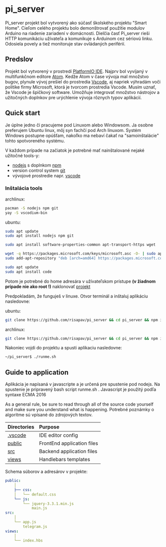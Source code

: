 # pi_server

Pi_server projekt bol vytvorený ako súčasť školského projektu "Smart Home". Cieľom celého projektu bolo demonštrovať použitie modulov Arduino na riadenie zariadení v domácnosti. Dielčia časť Pi_server rieši HTTP komunikáciu užívateľa a komunikuje s Arduinom cez sériovú linku. Odosiela povely a tiež monitoruje stav ovládaných periférií.

## Predslov
Projekt bol vytvorený v prostredí [PlatformIO IDE](https://platformio.org/). Najprv bol vyvíjaný v multifunkčnom editore [Atom](https://atom.io/). Kedže Atom v čase vývoja mal množstvo bugov, plynule vývoj prešiel do prostredia [Vscode](https://code.visualstudio.com/), aj napriek výhradám voči politike firmy Microsoft, ktorá je tvorcom prostredia Vscode. Musím uznať, že Vscode je špičkový software. Umožňuje integrovať množstvo nástrojov a užitočných doplnkov pre urýchlenie vývoja rôznych typov aplikácií.

## Quick start

Je úplne jedno či pracujeme pod Linuxom alebo Windowsom. Ja osobne preferujem Ubuntu linux, môj syn fachčí pod Arch linuxom. Systém Windows postupne opúšťam, nakoľko ma nebaví čakať na "samoinštalácie" tohto spotvoreného systému.

V každom prípade na začiatok je potrebné mať nainštalované nejaké užitočné tools-y:
* [nodejs](https://nodejs.org/en/download/) s doplnkom [npm](https://www.npmjs.org/)
* version control system [git](https://git-scm.com/)
* vývojové prostredie napr. [vscode](https://code.visualstudio.com/)

### Inštalácia tools
archlinux:
```sh
pacman -S nodejs npm git
yay -S vscodium-bin
```

ubuntu:
```sh
sudo apt update
sudo apt install nodejs npm git

sudo apt install software-properties-common apt-transport-https wget

wget -q https://packages.microsoft.com/keys/microsoft.asc -O- | sudo apt-key add -
sudo add-apt-repository "deb [arch=amd64] https://packages.microsoft.com/repos/vscode stable main"

sudo apt update
sudo apt install code
```

Potom je potrebné do home adresára v užívateľskom prístupe **(v žiadnom prípade nie ako root !)** naklonovať [projekt](https://github.com/risapav/pi_server)

Predpokladám, že funguješ v linuxe.
Otvor terminál a inštaluj aplikáciu nasledovne:

ubuntu:
```sh
git clone https://github.com/risapav/pi_server && cd pi_server && npm install
```

archlinux:
```sh
git clone https://github.com/risapav/pi_server && cd pi_server && npm install
```

Nakoniec vojdi do projektu a spusti aplikaciu nasledovne:
```sh
~/pi_server$ ./runme.sh
```

## Guide to application

Aplikácia je napísaná v javascripte a je určená pre spustenie pod nodejs. Na spustenie je pripravený bash script runme.sh . Javascript je použitý podľa syntaxe ECMA 2016

As a general rule, be sure to read through all of the source code yourself and make sure you understand what is happening. Potrebné poznámky o algoritme sú vpísané do zdrojových textov.

| Directories          | Purpose                    |
| :------------------- | :------------------------- |
| [.vscode](./.vscode) | IDE editor config          |
| [public](./public)   | FrontEnd application files |
| [src](./src)         | Backend application files  |
| [views](./views)     | Handlebars templates       |

Schema súborov a adresárov v projekte:
```yaml
public:
    │
    ├── css:
    │   └── default.css
    └── js:
        └── jquery-3.3.1.min.js
            main.js
src:
    │
    └── app.js
        telegram.js
views:
    │
    └── index.hbs
```
